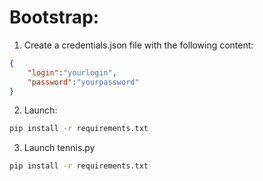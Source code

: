 
# Bootstrap:

1. Create a credentials.json file with the following content:
```json
{
    "login":"yourlogin",
    "password":"yourpassword"
}
```

2. Launch:
```bash
pip install -r requirements.txt
```

3. Launch tennis.py
```bash
pip install -r requirements.txt
```

